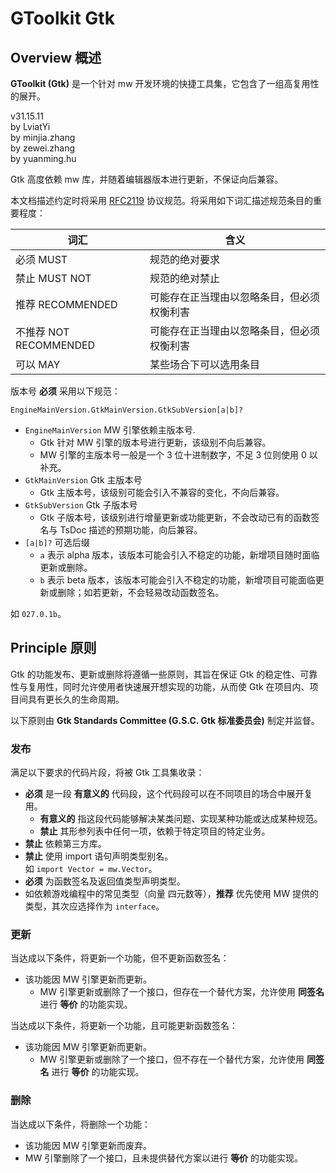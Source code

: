 # GToolkit Gtk

## Overview 概述

**GToolkit (Gtk)** 是一个针对 mw 开发环境的快捷工具集，它包含了一组高复用性的展开。

v31.15.11                  
by LviatYi  
by minjia.zhang  
by zewei.zhang  
by yuanming.hu

Gtk 高度依赖 mw 库，并随着编辑器版本进行更新，不保证向后兼容。

本文档描述约定时将采用 [RFC2119][RFC2119] 协议规范。将采用如下词汇描述规范条目的重要程度：

| 词汇                  | 含义                    |
|---------------------|-----------------------|
| 必须 MUST             | 规范的绝对要求               |
| 禁止 MUST NOT         | 规范的绝对禁止               |
| 推荐 RECOMMENDED      | 可能存在正当理由以忽略条目，但必须权衡利害 |
| 不推荐 NOT RECOMMENDED | 可能存在正当理由以忽略条目，但必须权衡利害 |
| 可以 MAY              | 某些场合下可以选用条目           |

版本号 **必须** 采用以下规范：

```
EngineMainVersion.GtkMainVersion.GtkSubVersion[a|b]?
```

- `EngineMainVersion` MW 引擎依赖主版本号.
    - Gtk 针对 MW 引擎的版本号进行更新，该级别不向后兼容。
    - MW 引擎的主版本号一般是一个 3 位十进制数字，不足 3 位则使用 0 以补充。
- `GtkMainVersion` Gtk 主版本号
    - Gtk 主版本号，该级别可能会引入不兼容的变化，不向后兼容。
- `GtkSubVersion` Gtk 子版本号
    - Gtk 子版本号，该级别进行增量更新或功能更新，不会改动已有的函数签名与 TsDoc 描述的预期功能，向后兼容。
- `[a|b]?` 可选后缀
    - `a` 表示 alpha 版本，该版本可能会引入不稳定的功能，新增项目随时面临更新或删除。
    - `b` 表示 beta 版本，该版本可能会引入不稳定的功能，新增项目可能面临更新或删除；如若更新，不会轻易改动函数签名。

如 `027.0.1b`。

## Principle 原则

Gtk 的功能发布、更新或删除将遵循一些原则，其旨在保证 Gtk 的稳定性、可靠性与复用性，同时允许使用者快速展开想实现的功能，从而使
Gtk 在项目内、项目间具有更长久的生命周期。

以下原则由 **Gtk Standards Committee (G.S.C. Gtk 标准委员会)** 制定并监督。

### 发布

满足以下要求的代码片段，将被 Gtk 工具集收录：

- **必须** 是一段 **有意义的** 代码段，这个代码段可以在不同项目的场合中展开复用。
    - **有意义的** 指这段代码能够解决某类问题、实现某种功能或达成某种规范。
    - **禁止** 其形参列表中任何一项，依赖于特定项目的特定业务。
- **禁止** 依赖第三方库。
- **禁止** 使用 import 语句声明类型别名。  
  如 `import Vector = mw.Vector`。
- **必须** 为函数签名及返回值类型声明类型。
- 如依赖游戏编程中的常见类型（向量 四元数等），**推荐** 优先使用 MW 提供的类型，其次应选择作为 `interface`。

### 更新

当达成以下条件，将更新一个功能，但不更新函数签名：

- 该功能因 MW 引擎更新而更新。
    - MW 引擎更新或删除了一个接口，但存在一个替代方案，允许使用 **同签名** 进行 **等价** 的功能实现。

当达成以下条件，将更新一个功能，且可能更新函数签名：

- 该功能因 MW 引擎更新而更新。
    - MW 引擎更新或删除了一个接口，但不存在一个替代方案，允许使用 **同签名** 进行 **等价** 的功能实现。

### 删除

当达成以下条件，将删除一个功能：

- 该功能因 MW 引擎更新而废弃。
- MW 引擎删除了一个接口，且未提供替代方案以进行 **等价** 的功能实现。

[RFC2119]: https://www.rfc-editor.org/rfc/rfc2119.txt
